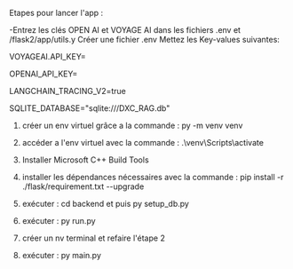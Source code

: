 Etapes pour lancer l'app :

-Entrez les clés OPEN AI et VOYAGE AI dans les fichiers .env et /flask2/app/utils.y
Créer une fichier .env
Mettez les Key-values suivantes:

VOYAGEAI.API_KEY=

OPENAI_API_KEY=

LANGCHAIN_TRACING_V2=true

SQLITE_DATABASE="sqlite:///DXC_RAG.db"

1) créer un env virtuel grâce a la commande :
py -m venv venv

2) accéder a l'env virtuel avec la commande :
.\venv\Scripts\activate

3) Installer Microsoft C++ Build Tools

4) installer les dépendances nécessaires avec la commande :
pip install -r ./flask/requirement.txt --upgrade

5) exécuter :
cd backend et puis py setup_db.py

6) exécuter :
py run.py

7) créer un nv terminal et refaire l'étape 2

8) exécuter :
py main.py

